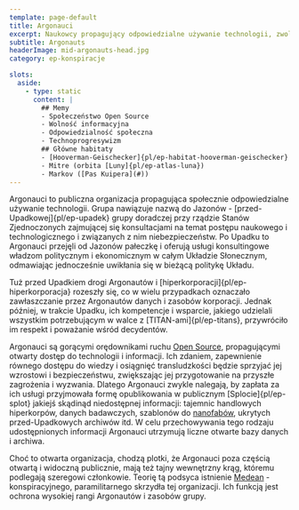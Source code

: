 ```yaml
---
template: page-default
title: Argonauci
excerpt: Naukowcy propagujący odpowiedzialne używanie technologii, zwolennicy podejścia Open Source
subtitle: Argonauts
headerImage: mid-argonauts-head.jpg
category: ep-konspiracje

slots:
  aside:
    - type: static
      content: |
        ## Memy
        - Społeczeństwo Open Source
        - Wolność informacyjna
        - Odpowiedzialność społeczna
        - Technoprogresywizm
        ## Główne habitaty
        - [Hooverman-Geischecker]{pl/ep-habitat-hooverman-geischecker} ([Słońce]{pl/ep-atlas-slonce})
        - Mitre (orbita [Luny]{pl/ep-atlas-luna})
        - Markov ([Pas Kuipera](#))
---
```

Argonauci to publiczna organizacja propagująca społecznie odpowiedzialne używanie technologii. Grupa nawiązuje nazwą do Jazonów - [przed-Upadkowej]{pl/ep-upadek} grupy doradczej przy rządzie Stanów Zjednoczonych zajmującej się konsultacjami na temat postępu naukowego i technologicznego i związanych z nim niebezpieczeństw. Po Upadku to Argonauci przejęli od Jazonów pałeczkę i oferują usługi konsultingowe władzom politycznym i ekonomicznym w całym Układzie Słonecznym, odmawiając jednocześnie uwikłania się w bieżącą politykę Układu.

Tuż przed Upadkiem drogi Argonautów i [hiperkorporacji]{pl/ep-hiperkorporacja} rozeszły się, co w wielu przypadkach oznaczało zawłaszczanie przez Argonautów danych i zasobów korporacji. Jednak później, w trakcie Upadku, ich kompetencje i wsparcie, jakiego udzielali wszystkim potrzebującym w walce z [TITAN-ami]{pl/ep-titans}, przywróciło im respekt i poważanie wśród decydentów.

Argonauci są gorącymi orędownikami ruchu [Open Source](https://pl.wikipedia.org/wiki/Otwarte_oprogramowanie), propagującymi otwarty dostęp do technologii i informacji. Ich zdaniem, zapewnienie równego dostępu do wiedzy i osiągnięć transludzkości będzie sprzyjać jej wzrostowi i bezpieczeństwu, zwiększając jej przygotowanie na przyszłe zagrożenia i wyzwania. Dlatego Argonauci zwykle nalegają, by zapłata za ich usługi przyjmowała formę opublikowania w publicznym [Splocie]{pl/ep-splot} jakiejś skądinąd niedostępnej informacji: tajemnic handlowych hiperkorpów, danych badawczych, szablonów do [nanofabów](#), ukrytych przed-Upadkowych archiwów itd. W celu przechowywania tego rodzaju udostępnionych informacji Argonauci utrzymują liczne otwarte bazy danych i archiwa.

Choć to otwarta organizacja, chodzą plotki, że Argonauci poza częścią otwartą i widoczną publicznie, mają też tajny wewnętrzny krąg, któremu podlegają szeregowi członkowie. Teorię tą podsyca istnienie [Medean](#) - konspiracyjnego, paramilitarnego skrzydła tej organizacji. Ich funkcją jest ochrona wysokiej rangi Argonautów i zasobów grupy.
